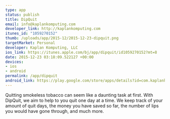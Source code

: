 ```yaml
--- 
type: app
status: publish
title: DipQuit
email: info@kaplankomputing.com
developer_link: http://kaplankomputing.com
itunes_id: "1059270152"
thumb: /uploads/app/2015-12/2015-12-23-dipquit.png
targetMarket: Personal
developer: Kaplan Komputing, LLC
ios_link: https://itunes.apple.com/bj/app/dipquit/id1059270152?mt=8
date: 2015-12-23 03:18:09.522127 +00:00
devices: 
- ios
- android
permalink: /app/dipquit
android_link: https://play.google.com/store/apps/details?id=com.kaplankomputing.quitdip
---
```


Quitting smokeless tobacco can seem like a daunting task at first. With DipQuit, we aim to help to you quit one day at a time. We keep track of your amount of quit days, the money you have saved so far, the number of lips you would have gone through, and much more.
